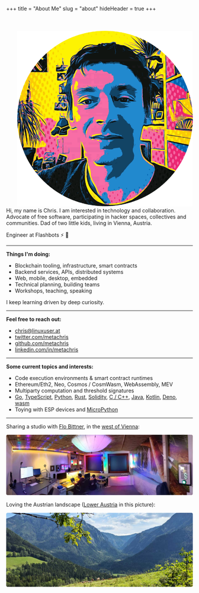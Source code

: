 +++
title = "About Me"
slug = "about"
hideHeader = true
+++

<br>
<br>
<div class="avatar" style="float: right; margin-left: 30px; margin-top:4px;">
    <img src="/images/profile2-round.png" alt="profile pic" />
</div>

<!-- I am fascinated by technology and collaboration, endlessly curious about what is possible.
Free software advocate, participating in hacker spaces and collaborative collectives.
Dad of two little kids. -->

Hi, my name is Chris. I am interested in technology and collaboration.
Advocate of free software, participating in hacker spaces, collectives and communities.
Dad of two little kids, living in Vienna, Austria.

Engineer at Flashbots :zap: :robot:

<hr style="overflow:auto;">

**Things I'm doing:**

* Blockchain tooling, infrastructure, smart contracts
* Backend services, APIs, distributed systems
* Web, mobile, desktop, embedded
* Technical planning, building teams
* Workshops, teaching, speaking

I keep learning driven by deep curiosity.

---

**Feel free to reach out:**

* [chris@linuxuser.at](mailto:chris@linuxuser.at)
* [twitter.com/metachris](https://twitter.com/metachris)
* [github.com/metachris](https://github.com/metachris)
* [linkedin.com/in/metachris](https://www.linkedin.com/in/metachris/)

---

**Some current topics and interests:**

* Code execution environments & smart contract runtimes
* Ethereum/Eth2, Neo, Cosmos / CosmWasm, WebAssembly, MEV
* Multiparty computation and threshold signatures
* [Go](https://golang.org/), [TypeScript](https://www.typescriptlang.org/), [Python](https://www.python.org/), [Rust](https://www.rust-lang.org/), [Solidity](https://docs.soliditylang.org/), [C / C++](https://en.wikipedia.org/wiki/C%2B%2B), [Java](https://en.wikipedia.org/wiki/Java_(programming_language)), [Kotlin](https://kotlinlang.org/), [Deno](https://deno.land/), [wasm](https://webassembly.org/)
 * Toying with ESP devices and [MicroPython](http://micropython.org/)

 <!-- * [MicroPython](http://micropython.org/) and [ESP32](https://en.wikipedia.org/wiki/ESP32) devices -->


<!-- * Programming languages & runtimes
  * [TypeScript](https://www.typescriptlang.org/) - solid language, makes JavaScript fun
  * [Python](https://www.python.org/) - scripting, data transformations, prototyping
  * [Rust](https://www.rust-lang.org/) - concurrency, safety, performance
  * [Go](https://golang.org/) - -||-
  * [Solidity](https://docs.soliditylang.org/) - smart contracts
  * [C](https://en.wikipedia.org/wiki/C_(programming_language)), [C++](https://en.wikipedia.org/wiki/C%2B%2B) - embedded systems
  * [Java](https://en.wikipedia.org/wiki/Java_(programming_language)), [Kotlin](https://kotlinlang.org/) - Android native apps & JVM
  * [Deno](https://deno.land/) - successor of Node.js, a better V8 runtime
  * [wasm](https://webassembly.org/) - WebAssembly
 * [MicroPython](http://micropython.org/) and [ESP32](https://en.wikipedia.org/wiki/ESP32)-like devices
 -->
---

Sharing a studio with <a href="https://twitter.com/overflo">Flo Bittner</a>, in the [west of Vienna](https://www.google.com/maps/place/Kauergasse,+1150+Wien/@48.1589133,16.1941559,11.69z/data=!4m5!3m4!1s0x476da804a323a76d:0xc1e13233e0100b73!8m2!3d48.1914738!4d16.3236574):

<img src="../images/spacebar.pano.jpg" style="border-radius:4px;" alt="the office">

Loving the Austrian landscape ([Lower Austria](http://maps.google.com/?q=lunz%20am%20see,%20lower%20austria) in this picture):

<img src="../images/nature.jpg" style="border-radius:4px; margin-bottom:0px;" alt="alpine nature">

